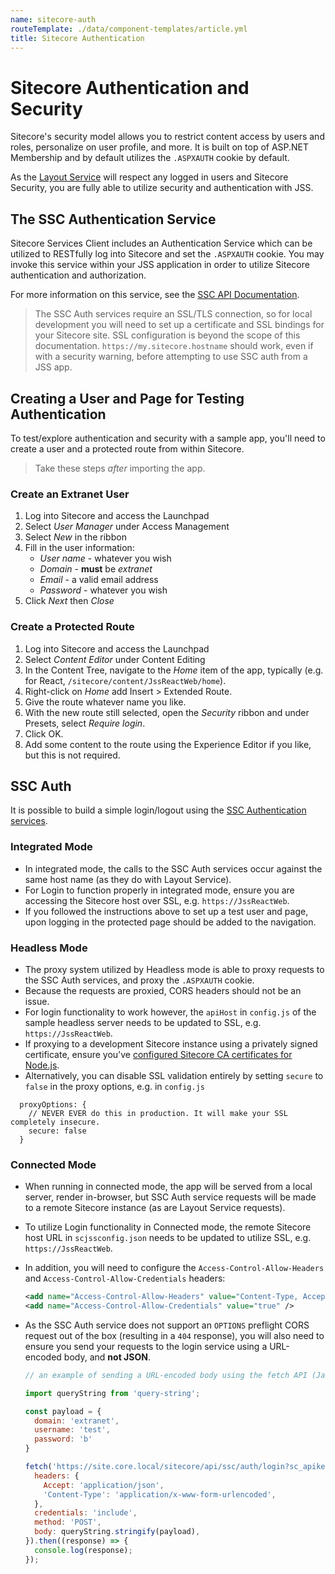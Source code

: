 ```yaml
---
name: sitecore-auth
routeTemplate: ./data/component-templates/article.yml
title: Sitecore Authentication
---
```


# Sitecore Authentication and Security

Sitecore's security model allows you to restrict content access by users and roles, personalize on user profile, and more. It is built on top of ASP.NET Membership and by default utilizes the `.ASPXAUTH` cookie by default.

As the [Layout Service](/docs/fundamentals/services/layout/sitecore-layout-service) will respect any logged in users and Sitecore Security, you are fully able to utilize security and authentication with JSS.

## The SSC Authentication Service

Sitecore Services Client includes an Authentication Service which can be utilized to RESTfully log into Sitecore and set the `.ASPXAUTH` cookie. You may invoke this service within your JSS application in order to utilize Sitecore authentication and authorization.

For more information on this service, see the [SSC API Documentation](https://doc.sitecore.net/sitecore_experience_platform/developing/developing_with_sitecore/sitecoreservicesclient/the_restful_api_for_the_itemservice).

> The SSC Auth services require an SSL/TLS connection, so for local development you will need to set up a certificate and SSL bindings for your Sitecore site. SSL configuration is beyond the scope of this documentation. `https://my.sitecore.hostname` should work, even if with a security warning, before attempting to use SSC auth from a JSS app.

## Creating a User and Page for Testing Authentication

To test/explore authentication and security with a sample app, you'll need to create a user and a protected route from within Sitecore.

> Take these steps *after* importing the app.

### Create an Extranet User
1. Log into Sitecore and access the Launchpad
1. Select *User Manager* under Access Management
1. Select *New* in the ribbon
1. Fill in the user information:
    * *User name* - whatever you wish
    * *Domain* - **must** be *extranet*
    * *Email* - a valid email address
    * *Password* - whatever you wish
1. Click *Next* then *Close*

### Create a Protected Route
1. Log into Sitecore and access the Launchpad
1. Select *Content Editor* under Content Editing
1. In the Content Tree, navigate to the *Home* item of the app, typically (e.g. for React, `/sitecore/content/JssReactWeb/home`).
1. Right-click on *Home* add Insert > Extended Route.
1. Give the route whatever name you like.
1. With the new route still selected, open the *Security* ribbon and under Presets, select *Require login*.
1. Click OK.
1. Add some content to the route using the Experience Editor if you like, but this is not required.

## SSC Auth 

It is possible to build a simple login/logout using the [SSC Authentication services](https://doc.sitecore.net/sitecore_experience_platform/developing/developing_with_sitecore/sitecoreservicesclient/the_restful_api_for_the_itemservice).

### Integrated Mode

* In integrated mode, the calls to the SSC Auth services occur against the same host name (as they do with Layout Service).
* For Login to function properly in integrated mode, ensure you are accessing the Sitecore host over SSL, e.g. `https://JssReactWeb`.
* If you followed the instructions above to set up a test user and page, upon logging in the protected page should be added to the navigation.

### Headless Mode

* The proxy system utilized by Headless mode is able to proxy requests to the SSC Auth services, and proxy the `.ASPXAUTH` cookie.
* Because the requests are proxied, CORS headers should not be an issue.
* For login functionality to work however, the `apiHost` in `config.js` of the sample headless server needs to be updated to SSL, e.g. `https://JssReactWeb`.
* If proxying to a development Sitecore instance using a privately signed certificate, ensure you've [configured Sitecore CA certificates for Node.js](/docs/fundamentals/troubleshooting/node-certificates).
* Alternatively, you can disable SSL validation entirely by setting `secure` to `false` in the proxy options, e.g. in `config.js`

```
  proxyOptions: {
    // NEVER EVER do this in production. It will make your SSL completely insecure.
    secure: false
  }
```

### Connected Mode

* When running in connected mode, the app will be served from a local server, render in-browser, but SSC Auth service requests will be made to a remote Sitecore instance (as are Layout Service requests).
* To utilize Login functionality in Connected mode, the remote Sitecore host URL in `scjssconfig.json` needs to be updated to utilize SSL, e.g. `https://JssReactWeb`.
* In addition, you will need to configure the `Access-Control-Allow-Headers` and `Access-Control-Allow-Credentials` headers:

    ```xml
    <add name="Access-Control-Allow-Headers" value="Content-Type, Accept, X-Requested-With, Session" />
    <add name="Access-Control-Allow-Credentials" value="true" />
    ```

* As the SSC Auth service does not support an `OPTIONS` preflight CORS request out of the box (resulting in a `404` response), you will also need to ensure you send your requests to the login service using a URL-encoded body, and **not JSON**.

    ```js
    // an example of sending a URL-encoded body using the fetch API (JavaScript)

    import queryString from 'query-string';

    const payload = {
      domain: 'extranet',
      username: 'test',
      password: 'b'
    }

    fetch('https://site.core.local/sitecore/api/ssc/auth/login?sc_apikey={DCE1069B-36E8-4A66-946E-C1B07071C38C}', {
      headers: {
        Accept: 'application/json',
        'Content-Type': 'application/x-www-form-urlencoded',
      },
      credentials: 'include',
      method: 'POST',
      body: queryString.stringify(payload),
    }).then((response) => {
      console.log(response);
    });
    ```
